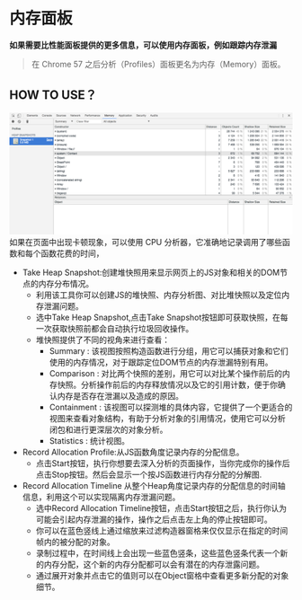 # 内存面板

**如果需要比性能面板提供的更多信息，可以使用内存面板，例如跟踪内存泄漏**
> 在 Chrome 57 之后分析（Profiles）面板更名为内存（Memory）面板。

## HOW TO USE？
![image](../image/memory.png)  
如果在页面中出现卡顿现象，可以使用 CPU 分析器，它准确地记录调用了哪些函数和每个函数花费的时间，
- Take Heap Snapshot:创建堆快照用来显示网页上的JS对象和相关的DOM节点的内存分布情况。
    - 利用该工具你可以创建JS的堆快照、内存分析图、对比堆快照以及定位内存泄漏问题。
    - 选中Take Heap Snapshot,点击Take Snapshot按钮即可获取快照，在每一次获取快照前都会自动执行垃圾回收操作。
    - 堆快照提供了不同的视角来进行查看：
        - Summary : 该视图按照构造函数进行分组，用它可以捕获对象和它们使用的内存情况，对于跟踪定位DOM节点的内存泄漏特别有用。
        - Comparison : 对比两个快照的差别，用它可以对比某个操作前后的内存快照。分析操作前后的内存释放情况以及它的引用计数，便于你确认内存是否存在泄漏以及造成的原因。
        - Containment : 该视图可以探测堆的具体内容，它提供了一个更适合的视图来查看对象结构，有助于分析对象的引用情况，使用它可以分析闭包和进行更深层次的对象分析。
        - Statistics : 统计视图。
- Record Allocation Profile:从JS函数角度记录内存的分配信息。
    - 点击Start按钮，执行你想要去深入分析的页面操作，当你完成你的操作后点击Stop按钮。然后会显示一个按JS函数进行内存分配的分解图.
- Record Allocation Timeline 从整个Heap角度记录内存的分配信息的时间轴信息，利用这个可以实现隔离内存泄漏问题。
    - 选中Record Allocation Timeline按钮，点击Start按钮之后，执行你认为可能会引起内存泄漏的操作，操作之后点击左上角的停止按钮即可。
    - 你可以在蓝色竖线上通过缩放来过滤构造器窗格来仅仅显示在指定的时间帧内的被分配的对象。
    - 录制过程中，在时间线上会出现一些蓝色竖条，这些蓝色竖条代表一个新的内存分配，这个新的内存分配都可以会有潜在的内存泄露问题。
    - 通过展开对象并点击它的值则可以在Object窗格中查看更多新分配的对象细节。
